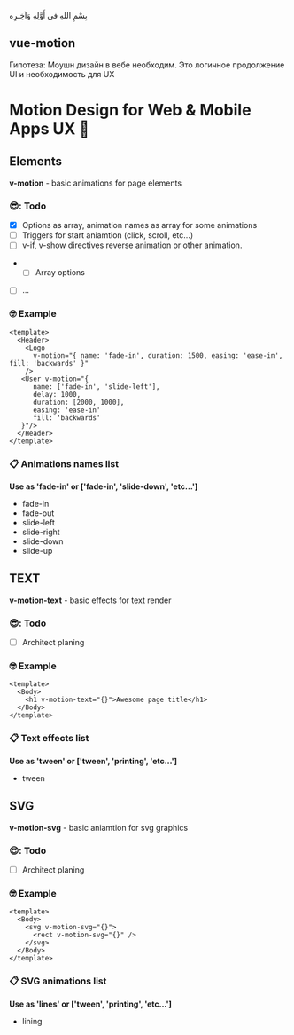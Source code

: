 بِسْمِ اللهِ في أَوَّلِهِ وَآخِـرِه‎
## vue-motion 

Гипотеза: Моушн дизайн в вебе необходим. Это логичное продолжение UI и необходимость для UX

# Motion Design for Web & Mobile Apps UX :star_struck:

## Elements
**v-motion** - basic animations for page elements

### :sunglasses:: Todo 
- [x] Options as array, animation names as array for some animations
- [ ] Triggers for start aniamtion (click, scroll, etc...)
- [ ] v-if, v-show directives reverse animation or other animation. 
- - [ ] Array options
- [ ] ...

### :nerd_face: Example 
```
<template>
  <Header>
    <Logo
      v-motion="{ name: 'fade-in', duration: 1500, easing: 'ease-in', fill: 'backwards' }"
    />
   <User v-motion="{
      name: ['fade-in', 'slide-left'],
      delay: 1000,
      duration: [2000, 1000],
      easing: 'ease-in'
      fill: 'backwards'
   }"/>
  </Header>
</template>
```

### :clipboard: Animations names list

**Use as 'fade-in' or ['fade-in', 'slide-down', 'etc...']**

- fade-in
- fade-out
- slide-left
- slide-right
- slide-down
- slide-up

## TEXT

**v-motion-text** - basic effects for text render

### :sunglasses:: Todo 
- [ ] Architect planing

### :nerd_face: Example 
```
<template>
  <Body>
    <h1 v-motion-text="{}">Awesome page title</h1>
  </Body>
</template>
```

### :clipboard: Text effects list

**Use as 'tween' or ['tween', 'printing', 'etc...']**

- tween

## SVG

**v-motion-svg** - basic aniamtion for svg graphics

### :sunglasses:: Todo 
- [ ] Architect planing

### :nerd_face: Example 
```
<template>
  <Body>
    <svg v-motion-svg="{}">
      <rect v-motion-svg="{}" />
    </svg>
  </Body>
</template>
```

### :clipboard: SVG animations list

**Use as 'lines' or ['tween', 'printing', 'etc...']**

- lining
